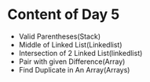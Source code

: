 # Content of Day 5
- Valid Parentheses(Stack)
- Middle of Linked List(Linkedlist)
- Intersection of 2 Linked List(linkedlist)
- Pair with given Difference(Array)
- Find Duplicate in An Array(Arrays)
